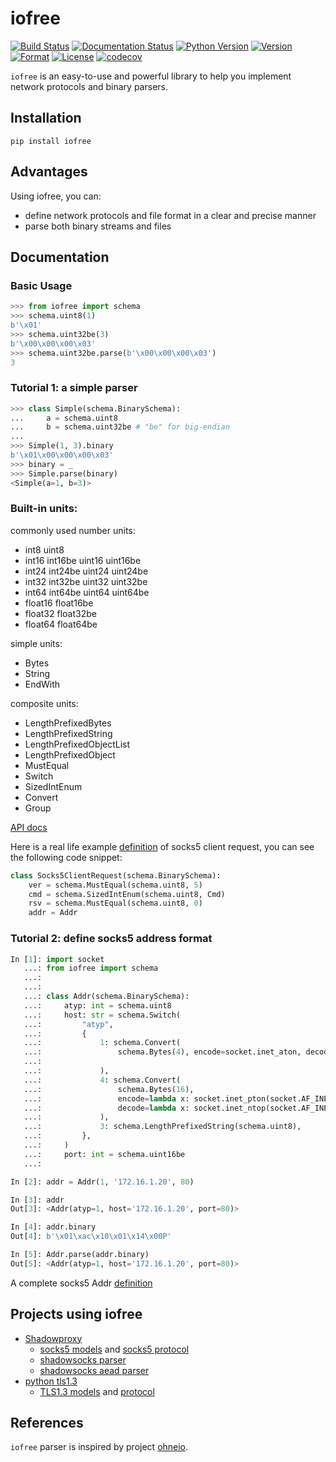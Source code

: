 # iofree

[![Build Status](https://travis-ci.org/guyingbo/iofree.svg?branch=master)](https://travis-ci.org/guyingbo/iofree)
[![Documentation Status](https://readthedocs.org/projects/iofree/badge/?version=latest)](https://iofree.readthedocs.io/en/latest/?badge=latest)
[![Python Version](https://img.shields.io/pypi/pyversions/iofree.svg)](https://pypi.python.org/pypi/iofree)
[![Version](https://img.shields.io/pypi/v/iofree.svg)](https://pypi.python.org/pypi/iofree)
[![Format](https://img.shields.io/pypi/format/iofree.svg)](https://pypi.python.org/pypi/iofree)
[![License](https://img.shields.io/pypi/l/iofree.svg)](https://pypi.python.org/pypi/iofree)
[![codecov](https://codecov.io/gh/guyingbo/iofree/branch/master/graph/badge.svg)](https://codecov.io/gh/guyingbo/iofree)

`iofree` is an easy-to-use and powerful library to help you implement network protocols and binary parsers.

## Installation

~~~
pip install iofree
~~~

## Advantages

Using iofree, you can:

* define network protocols and file format in a clear and precise manner
* parse both binary streams and files

## Documentation

### Basic Usage

```python
>>> from iofree import schema
>>> schema.uint8(1)
b'\x01'
>>> schema.uint32be(3)
b'\x00\x00\x00\x03'
>>> schema.uint32be.parse(b'\x00\x00\x00\x03')
3
```

### Tutorial 1: a simple parser

```python
>>> class Simple(schema.BinarySchema):
...     a = schema.uint8
...     b = schema.uint32be # "be" for big-endian
...
>>> Simple(1, 3).binary
b'\x01\x00\x00\x00\x03'
>>> binary = _
>>> Simple.parse(binary)
<Simple(a=1, b=3)>
```

### Built-in units:

commonly used number units:

* int8 uint8
* int16 int16be uint16 uint16be
* int24 int24be uint24 uint24be
* int32 int32be uint32 uint32be
* int64 int64be uint64 uint64be
* float16 float16be
* float32 float32be
* float64 float64be

simple units:

* Bytes
* String
* EndWith

composite units:

* LengthPrefixedBytes
* LengthPrefixedString
* LengthPrefixedObjectList
* LengthPrefixedObject
* MustEqual
* Switch
* SizedIntEnum
* Convert
* Group

[API docs](https://iofree.readthedocs.io/en/latest/index.html)

Here is a real life example [definition](https://github.com/guyingbo/iofree/blob/master/iofree/contrib/socks5.py) of socks5 client request, you can see the following code snippet:

```python
class Socks5ClientRequest(schema.BinarySchema):
    ver = schema.MustEqual(schema.uint8, 5)
    cmd = schema.SizedIntEnum(schema.uint8, Cmd)
    rsv = schema.MustEqual(schema.uint8, 0)
    addr = Addr
```

### Tutorial 2: define socks5 address format

```python
In [1]: import socket
   ...: from iofree import schema
   ...:
   ...:
   ...: class Addr(schema.BinarySchema):
   ...:     atyp: int = schema.uint8
   ...:     host: str = schema.Switch(
   ...:         "atyp",
   ...:         {
   ...:             1: schema.Convert(
   ...:                 schema.Bytes(4), encode=socket.inet_aton, decode=socket.inet_ntoa
   ...:
   ...:             ),
   ...:             4: schema.Convert(
   ...:                 schema.Bytes(16),
   ...:                 encode=lambda x: socket.inet_pton(socket.AF_INET6, x),
   ...:                 decode=lambda x: socket.inet_ntop(socket.AF_INET6, x),
   ...:             ),
   ...:             3: schema.LengthPrefixedString(schema.uint8),
   ...:         },
   ...:     )
   ...:     port: int = schema.uint16be
   ...:

In [2]: addr = Addr(1, '172.16.1.20', 80)

In [3]: addr
Out[3]: <Addr(atyp=1, host='172.16.1.20', port=80)>

In [4]: addr.binary
Out[4]: b'\x01\xac\x10\x01\x14\x00P'

In [5]: Addr.parse(addr.binary)
Out[5]: <Addr(atyp=1, host='172.16.1.20', port=80)>
```

A complete socks5 Addr [definition](https://github.com/guyingbo/iofree/blob/master/iofree/contrib/common.py)

## Projects using iofree

* [Shadowproxy](https://github.com/guyingbo/shadowproxy)
    * [socks5 models](https://github.com/guyingbo/iofree/blob/master/iofree/contrib/socks5.py) and [socks5 protocol](https://github.com/guyingbo/shadowproxy/blob/master/shadowproxy/protocols/socks5.py)
    * [shadowsocks parser](https://github.com/guyingbo/shadowproxy/blob/master/shadowproxy/proxies/shadowsocks/parser.py)
    * [shadowsocks aead parser](https://github.com/guyingbo/shadowproxy/blob/master/shadowproxy/proxies/aead/parser.py)
* [python tls1.3](https://github.com/guyingbo/tls1.3)
    * [TLS1.3 models](https://github.com/guyingbo/tls1.3/blob/master/tls/models.py) and [protocol](https://github.com/guyingbo/tls1.3/blob/master/tls/session.py)

## References

`iofree` parser is inspired by project [ohneio](https://github.com/acatton/ohneio).
